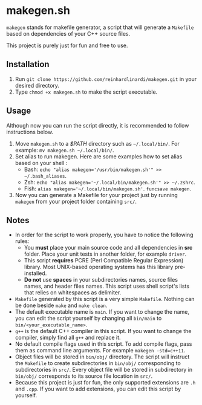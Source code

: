# makegen.sh

`makegen` stands for makefile generator, a script that will generate a `Makefile` based on dependencies of your C++ source files.

This project is purely just for fun and free to use.

## Installation

1. Run `git clone https://github.com/reinhardlinardi/makegen.git` in your desired directory.
2. Type `chmod +x makegen.sh` to make the script executable.

## Usage

Although now you can run the script directly, it is recommended to follow instructions below.

1. Move `makegen.sh` to a *$PATH* directory such as `~/.local/bin/`.
    For example: `mv makegen.sh ~/.local/bin/`.
2. Set alias to run makegen. Here are some examples how to set alias based on your shell :
    * Bash:
        `echo "alias makegen='/usr/bin/makegen.sh'" >> ~/.bash_aliases`.
    * Zsh:
        `echo "alias makegen='~/.local/bin/makegen.sh'" >> ~/.zshrc`.
    * Fish:
        `alias makegen='~/.local/bin/makegen.sh'`.
        `funcsave makegen`.
3. Now you can generate a Makefile for your project just by running `makegen` from your project folder containing `src/`.

## Notes

* In order for the script to work properly, you have to notice the following rules:
  * You **must** place your main source code and all dependencies in **src** folder. Place your unit tests in another folder, for example `driver`.
  * This script **requires** PCRE (Perl Compatible Regular Expression) library. Most UNIX-based operating systems has this library pre-installed.
  * **Do not** use **spaces** in your subdirectories names, source files names, and header files names. This script uses shell script's lists that relies on whitespaces as delimiter.
* `Makefile` generated by this script is a very simple `Makefile`. Nothing can be done beside `make` and `make clean`.
* The default executable name is `main`. If you want to change the name, you can edit the script yourself by changing all `bin/main` to `bin/<your_executable_name>`.
* `g++` is the default C++ compiler in this script. If you want to change the compiler, simply find all `g++` and replace it.
* No default compile flags used in this script. To add compile flags, pass them as command line arguments. For example `makegen -std=c++11`.
* Object files will be stored in `bin/obj/` directory. The script will instruct the `Makefile` to create subdirectories in `bin/obj/` corresponding to subdirectories in `src/`. Every object file will be stored in subdirectory in `bin/obj/` corresponds to its source file location in `src/`.
* Because this project is just for fun, the only supported extensions are `.h` and `.cpp`. If you want to add extensions, you can edit this script by yourself.
